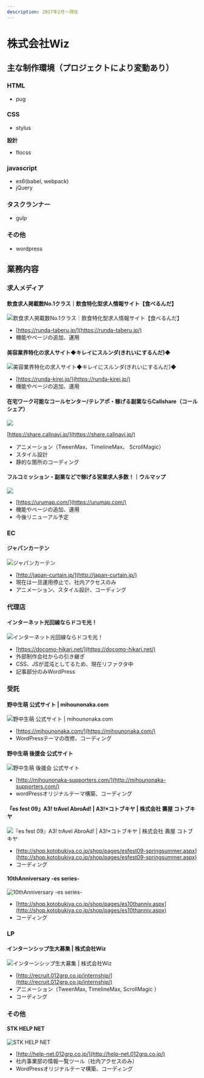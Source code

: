 ```yaml
---
description: 2017年2月～現在
---
```


# 株式会社Wiz

## 主な制作環境（プロジェクトにより変動あり）

### HTML

* pug 

### CSS

* stylus 

**設計**

* flocss 

### javascript

* es6\(babel, webpack\) 
* jQuery 

### タスクランナー

* gulp 

### その他

* wordpress 

## 業務内容

### 求人メディア

#### 飲食求人掲載数No.1クラス｜飲食特化型求人情報サイト【食べるんだ】

![&#x98F2;&#x98DF;&#x6C42;&#x4EBA;&#x63B2;&#x8F09;&#x6570;No.1&#x30AF;&#x30E9;&#x30B9;&#xFF5C;&#x98F2;&#x98DF;&#x7279;&#x5316;&#x578B;&#x6C42;&#x4EBA;&#x60C5;&#x5831;&#x30B5;&#x30A4;&#x30C8;&#x3010;&#x98DF;&#x3079;&#x308B;&#x3093;&#x3060;&#x3011;](.gitbook/assets/image%20%281%29.png)

* [https://runda-taberu.jp/](https://runda-taberu.jp/)
* 機能やページの追加、運用 

#### 美容業界特化の求人サイト◆キレイにスルンダ\(きれいにするんだ\)◆

![&#x7F8E;&#x5BB9;&#x696D;&#x754C;&#x7279;&#x5316;&#x306E;&#x6C42;&#x4EBA;&#x30B5;&#x30A4;&#x30C8;&#x25C6;&#x30AD;&#x30EC;&#x30A4;&#x306B;&#x30B9;&#x30EB;&#x30F3;&#x30C0;\(&#x304D;&#x308C;&#x3044;&#x306B;&#x3059;&#x308B;&#x3093;&#x3060;\)&#x25C6;](.gitbook/assets/image%20%286%29.png)

* [https://runda-kirei.jp/](https://runda-kirei.jp/)
* 機能やページの追加、運用 

#### 在宅ワーク可能なコールセンター/テレアポ・稼げる副業ならCallshare（コールシェア）

![](.gitbook/assets/image%20%283%29.png)

[https://share.callnavi.jp/](https://share.callnavi.jp/)

* アニメーション（TweenMax、TimelineMax、 ScrollMagic）
* スタイル設計
* 静的な箇所のコーディング

#### フルコミッション・副業などで稼げる営業求人多数！｜ウルマップ

![](.gitbook/assets/image%20%2822%29.png)

* [https://urumap.com/](https://urumap.com/)
* 機能やページの追加、運用 
* 今後リニューアル予定

### EC

#### ジャパンカーテン

![&#x30B8;&#x30E3;&#x30D1;&#x30F3;&#x30AB;&#x30FC;&#x30C6;&#x30F3;](.gitbook/assets/image%20%2815%29.png)

* [http://japan-curtain.jp/](http://japan-curtain.jp/)
* 現在は一旦運用停止で、社内アクセスのみ 
* アニメーション、スタイル設計、コーディング 

### 代理店

#### インターネット光回線ならドコモ光！

![&#x30A4;&#x30F3;&#x30BF;&#x30FC;&#x30CD;&#x30C3;&#x30C8;&#x5149;&#x56DE;&#x7DDA;&#x306A;&#x3089;&#x30C9;&#x30B3;&#x30E2;&#x5149;&#xFF01;](.gitbook/assets/image%20%2819%29.png)

* [https://docomo-hikari.net/](https://docomo-hikari.net/)
* 外部制作会社からの引き継ぎ 
* CSS、JSが混沌としてるため、現在リファクタ中 
* 記事部分のみWordPress 

### 受託

#### 野中生萌 公式サイト \| mihounonaka.com

![&#x91CE;&#x4E2D;&#x751F;&#x840C; &#x516C;&#x5F0F;&#x30B5;&#x30A4;&#x30C8; \| mihounonaka.com](.gitbook/assets/image%20%2820%29.png)

* [https://mihounonaka.com/](https://mihounonaka.com/)
* WordPressテーマの改修、コーディング 

#### 野中生萌 後援会 公式サイト

![&#x91CE;&#x4E2D;&#x751F;&#x840C; &#x5F8C;&#x63F4;&#x4F1A; &#x516C;&#x5F0F;&#x30B5;&#x30A4;&#x30C8;](.gitbook/assets/image%20%284%29.png)

* [http://mihounonaka-supporters.com/](http://mihounonaka-supporters.com/)
* wordPressオリジナルテーマ構築、コーディング 

#### 『es fest 09』A3! trAvel AbroAd! \| A3!×コトブキヤ \| 株式会社 壽屋 コトブキヤ

![&#x300E;es fest 09&#x300F;A3! trAvel AbroAd! \| A3!&#xD7;&#x30B3;&#x30C8;&#x30D6;&#x30AD;&#x30E4; \| &#x682A;&#x5F0F;&#x4F1A;&#x793E; &#x58FD;&#x5C4B; &#x30B3;&#x30C8;&#x30D6;&#x30AD;&#x30E4;](.gitbook/assets/image%20%287%29.png)

* [http://shop.kotobukiya.co.jp/shop/pages/esfest09-springsummer.aspx](http://shop.kotobukiya.co.jp/shop/pages/esfest09-springsummer.aspx)
* コーディング 

#### 10thAnniversary -es series-

![10thAnniversary -es series-](.gitbook/assets/image%20%282%29.png)

* [http://shop.kotobukiya.co.jp/shop/pages/es10thanniv.aspx](http://shop.kotobukiya.co.jp/shop/pages/es10thanniv.aspx)
* コーディング 

### LP

#### インターンシップ生大募集 \| 株式会社Wiz

![&#x30A4;&#x30F3;&#x30BF;&#x30FC;&#x30F3;&#x30B7;&#x30C3;&#x30D7;&#x751F;&#x5927;&#x52DF;&#x96C6; \| &#x682A;&#x5F0F;&#x4F1A;&#x793E;Wiz](.gitbook/assets/image%20%285%29.png)

* [http://recruit.012grp.co.jp/internship/](http://recruit.012grp.co.jp/internship/)
* アニメーション（TweenMax, TimelineMax, ScrollMagic ）
* コーディング

### その他

#### STK HELP NET

![STK HELP NET](.gitbook/assets/image%20%2812%29.png)

* [http://help-net.012grp.co.jp/](http://help-net.012grp.co.jp/)
* 社内事業部の情報一覧ツール（社内アクセスのみ） 
* WordPressオリジナルテーマ構築、コーディング

